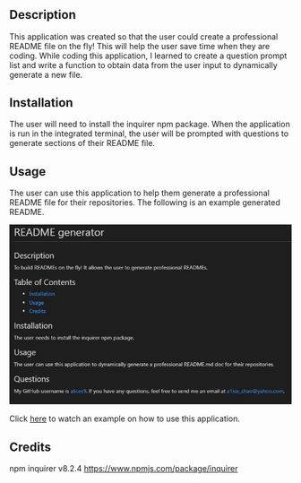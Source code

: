 # <README generator>

## Description

This application was created so that the user could create a professional README file on the fly! This will help the user save time when they are coding. While coding this application, I learned to create a question prompt list and write a function to obtain data from the user input to dynamically generate a new file.

## Installation

The user will need to install the inquirer npm package. When the application is run in the integrated terminal, the user will be prompted with questions to generate sections of their README file.

## Usage
The user can use this application to help them generate a professional README file for their repositories. The following is an example generated README.

<img src="./images/readmegenss.png" alt="screenshot of a generated example readme">


Click <a href="https://drive.google.com/file/d/1Qb6muJWiYlpw85SXIQscYHOSlsH2rZxU/view" target="_blank">here</a> to watch an example on how to use this application.

## Credits

npm inquirer v8.2.4 https://www.npmjs.com/package/inquirer

